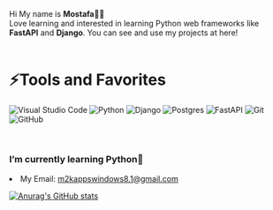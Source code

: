 <h2 align="center"> </h2>

Hi My name is <b>Mostafa</b>👋😄<br>
Love learning and interested in learning Python web frameworks like **FastAPI** and **Django**.
You can see and use my projects at here!
<br><br>

<h1>⚡Tools and Favorites</h1>

![Visual Studio Code](https://img.shields.io/badge/Visual%20Studio%20Code-0078d7.svg?style=for-the-badge&logo=visual-studio-code&logoColor=white)
![Python](https://img.shields.io/badge/python-3670A0?style=for-the-badge&logo=python&logoColor=ffdd54)
![Django](https://img.shields.io/badge/django-%23092E20.svg?style=for-the-badge&logo=django&logoColor=white)
![Postgres](https://img.shields.io/badge/postgres-%23316192.svg?style=for-the-badge&logo=postgresql&logoColor=white)
![FastAPI](https://img.shields.io/badge/FastAPI-005571?style=for-the-badge&logo=fastapi)
![Git](https://img.shields.io/badge/git-%23F05033.svg?style=for-the-badge&logo=git&logoColor=white)
![GitHub](https://img.shields.io/badge/github-%23121011.svg?style=for-the-badge&logo=github&logoColor=white)

<br>
<h3><p>I’m currently learning Python📃</p></h3>
<li> My Email: <a href="mailto:m2kappswindows8.1@gmail.com">m2kappswindows8.1@gmail.com</a>

[![Anurag's GitHub stats](https://github-readme-stats.vercel.app/api?username=MosTafa2K)](https://github.com/MosTafa2K/github-readme-stats)
